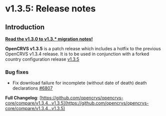 # v1.3.5: Release notes

## Introduction

[**Read the v1.3.0 to v1.3.\* migration notes!**](https://documentation.opencrvs.org/general/releases/v1.3.-to-v1.3.-migration-notes)

**OpenCRVS v1.3.5** is a patch release which includes a hotfix to the previous OpenCRVS v1.3.4 release. It is to be used in conjunction with a forked country configuration release [v1.3.5](https://github.com/opencrvs/opencrvs-countryconfig/releases/tag/v1.3.5)

### Bug fixes

* Fix download failure for incomplete (without date of death) death declarations [#6807](https://github.com/opencrvs/opencrvs-core/issues/6807)

**Full Changelog**: [https://github.com/opencrvs/opencrvs-core/compare/v1.3.4...v1.3.5](https://github.com/opencrvs/opencrvs-core/compare/v1.3.4...v1.3.5)
